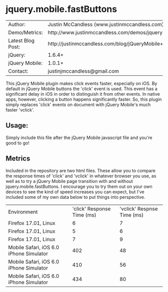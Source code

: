 # jquery.mobile.fastButtons

<table>
	<tr>
    	<td>Author:</td>
	    <td>Justin McCandless (www.justinmccandless.com)</td>
	</tr>
	<tr>
	    <td>Demo/Metrics:</td>
	    <td>http://www.justinmccandless.com/demos/jquery.mobile.fastButtons/index.html</td>
	</tr>
	<tr>
	    <td>Latest Blog Post:</td>
	    <td>http://justinmccandless.com/blog/jQueryMobile+Plugin+to+Improve+iOS+Click+Speed</td>
	</tr>
	<tr>
	    <td>jQuery:</td>
	    <td>1.6.4+</td>
	</tr>
	<tr>
	    <td>jQuery Mobile:</td>
	    <td>1.0.1+</td>
	</tr>
	<tr>
	    <td>Contact:</td>
	    <td>justinjmccandless@gmail.com</td>
	</tr>
</table>


This jQuery Mobile plugin makes click events faster, especially on iOS.  By default in jQuery Mobile buttons the 'click' event is used.  This event has a significant delay in iOS in order to distinguish it from other events.  In native apps, however, clicking a button happens significantly faster.  So, this plugin simply replaces 'click' events on document with jQuery Mobile's much faster 'vclick'.


## Usage:

Simply include this file after the jQuery Mobile javascript file and you're good to go!

## Metrics

Included in the repository are two html files.  These allow you to compare the response times of 'click' and 'vclick' in whatever browser you use, as well as to try a jQuery Mobile page transition with and without jquery.mobile.fastButtons.  I encourage you to try them out on your own devices to see the kind of speed increases you can expect, but I've included some of my own data below to put things into perspective.

<table>
	<tr>
    	<td>Environment</td>
	    <td>'click' Response Time (ms)</td>
		<td>'vclick' Respnse Time (ms)</td>
	</tr>
	<tr>
	    <td>Firefox 17.01, Linux</td>
	    <td>6</td>
		<td>7</td>
	</tr>
	<tr>
	    <td>Firefox 17.01, Linux</td>
	    <td>5</td>
		<td>6</td>
	</tr>
	<tr>
	    <td>Firefox 17.01, Linux</td>
	    <td>7</td>
		<td>9</td>
	</tr>
	<tr>
	    <td>Mobile Safari, iOS 6.0 iPhone Simulator</td>
	    <td>402</td>
		<td>48</td>
	</tr>
	<tr>
	    <td>Mobile Safari, iOS 6.0 iPhone Simulator</td>
	    <td>410</td>
		<td>56</td>
	</tr>
	<tr>
	    <td>Mobile Safari, iOS 6.0 iPhone Simulator</td>
	    <td>434</td>
		<td>80</td>
	</tr>
</table>

